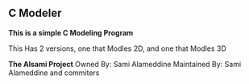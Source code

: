 ## C Modeler

**This is a simple C Modeling Program**

This Has 2 versions, one that Modles 2D, and one that Modles 3D


**The Alsami Project**
	Owned By: Sami Alameddine
	Maintained By: Sami Alameddine and commiters
